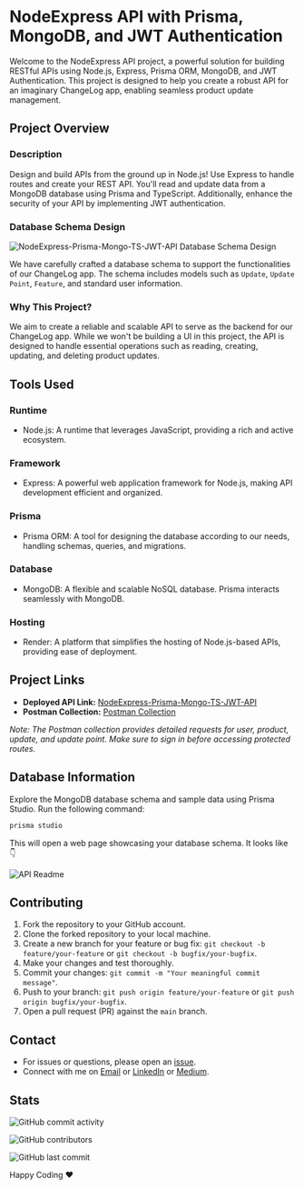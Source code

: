 # NodeExpress API with Prisma, MongoDB, and JWT Authentication

Welcome to the NodeExpress API project, a powerful solution for building RESTful APIs using Node.js, Express, Prisma ORM, MongoDB, and JWT Authentication. This project is designed to help you create a robust API for an imaginary ChangeLog app, enabling seamless product update management.

## Project Overview

### Description

Design and build APIs from the ground up in Node.js! Use Express to handle routes and create your REST API. You'll read and update data from a MongoDB database using Prisma and TypeScript. Additionally, enhance the security of your API by implementing JWT authentication.

### Database Schema Design

![NodeExpress-Prisma-Mongo-TS-JWT-API Database Schema Design](https://github.com/UtsavSoftrefineTech/NodeExpress-Prisma-Mongo-TS-JWT-API/assets/135974253/0b9f7262-7056-40ff-bd18-303466d3841d)

We have carefully crafted a database schema to support the functionalities of our ChangeLog app. The schema includes models such as `Update`, `Update Point`, `Feature`, and standard user information.

### Why This Project?

We aim to create a reliable and scalable API to serve as the backend for our ChangeLog app. While we won't be building a UI in this project, the API is designed to handle essential operations such as reading, creating, updating, and deleting product updates.

## Tools Used

### Runtime
- Node.js: A runtime that leverages JavaScript, providing a rich and active ecosystem.

### Framework
- Express: A powerful web application framework for Node.js, making API development efficient and organized.

### Prisma
- Prisma ORM: A tool for designing the database according to our needs, handling schemas, queries, and migrations.

### Database
- MongoDB: A flexible and scalable NoSQL database. Prisma interacts seamlessly with MongoDB.

### Hosting
- Render: A platform that simplifies the hosting of Node.js-based APIs, providing ease of deployment.

## Project Links

- **Deployed API Link:** [NodeExpress-Prisma-Mongo-TS-JWT-API](https://nodeexpress-prisma-mongo-ts-jwt-api.onrender.com/)
- **Postman Collection:** [Postman Collection](https://api.postman.com/collections/31802824-039fb4fe-b123-4e90-a7b2-6791be3948b2?access_key=PMAT-01HKCHWNYMXY8338Q3WA2FHZWP)

*Note: The Postman collection provides detailed requests for user, product, update, and update point. Make sure to sign in before accessing protected routes.*

## Database Information

Explore the MongoDB database schema and sample data using Prisma Studio. Run the following command:

```bash
prisma studio
```

This will open a web page showcasing your database schema. It looks like 👇

![API Readme](https://github.com/UtsavSoftrefineTech/NodeExpress-Prisma-Mongo-TS-JWT-API/assets/135974253/f111790e-a24a-46ca-be79-e66d81371b96)

## Contributing

1. Fork the repository to your GitHub account.
2. Clone the forked repository to your local machine.
3. Create a new branch for your feature or bug fix: `git checkout -b feature/your-feature` or `git checkout -b bugfix/your-bugfix`.
4. Make your changes and test thoroughly.
5. Commit your changes: `git commit -m "Your meaningful commit message"`.
6. Push to your branch: `git push origin feature/your-feature` or `git push origin bugfix/your-bugfix`.
7. Open a pull request (PR) against the `main` branch.

## Contact

- For issues or questions, please open an [issue](https://github.com/UtsavSoftrefineTech/NodeExpress-Prisma-Mongo-TS-JWT-API/issues).
- Connect with me on [Email](mailto:desaiutsav26@gmail.com) or [LinkedIn](https://www.linkedin.com/in/utsavdesai26/) or [Medium](https://utsavdesai26.medium.com/).

## Stats

![GitHub commit activity](https://img.shields.io/github/commit-activity/y/UtsavSoftrefineTech/NodeExpress-Prisma-TS-JWT-API)

![GitHub contributors](https://img.shields.io/github/contributors/UtsavSoftrefineTech/NodeExpress-Prisma-TS-JWT-API)

![GitHub last commit](https://img.shields.io/github/last-commit/UtsavSoftrefineTech/NodeExpress-Prisma-TS-JWT-API)

Happy Coding ❤️

